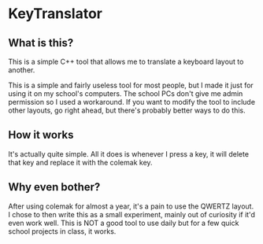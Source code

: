 # KeyTranslator
## What is this?
This is a simple C++ tool that allows me to translate a keyboard layout to another.

This is a simple and fairly useless tool for most people, but I made it just for using it on my school's computers.
The school PCs don't give me admin permission so I used a workaround.
If you want to modify the tool to include other layouts, go right ahead, but there's probably better ways to do this.

## How it works
It's actually quite simple. All it does is whenever I press a key, it will delete that key and replace it with the colemak key.

## Why even bother?
After using colemak for almost a year, it's a pain to use the QWERTZ layout.
I chose to then write this as a small experiment, mainly out of curiosity if it'd even work well.
This is NOT a good tool to use daily but for a few quick school projects in class, it works.
